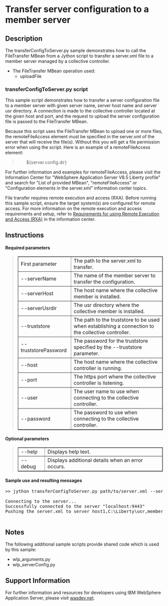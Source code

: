# Transfer server configuration to a member server

## Description

The transferConfigToServer.py sample demonstrates how to call the FileTransfer MBean from a Jython script to transfer a server.xml file to a member server managed by a collective controller.

*   The FileTransfer MBean operation used:
    *   uploadFile

### transferConfigToServer.py script

This sample script demonstrates how to transfer a server configuration file to a member server with given server name, server host name and server usr directory. A connection is made to the collective controller located at the given host and port, and the request to upload the server configuration file is passed to the FileTransfer MBean.

Because this script uses the FileTransfer MBean to upload one or more files, the remoteFileAccess element must be specified in the server.xml of the server that will receive the file(s). Without this you will get a file permission error when using the script. Here is an example of a remoteFileAccess element:

> <remoteFileAccess>  
>        <writeDir>${server.config.dir}</writeDir>  
> </remoteFileAccess>

For further information and examples for remoteFileAccess, please visit the Information Center for "WebSphere Application Server V8.5 Liberty profile" and search for "List of provided MBean", "remoteFileAccess" or "Configuration elements in the server.xml" information center topics.

File transfer requires remote execution and access (RXA). Before running this sample script, ensure the target system(s) are configured for remote access. For more information on the remote execution and access requirements and setup, refer to [Requirements for using Remote Execution and Access (RXA)](http://www14.software.ibm.com/webapp/wsbroker/redirect?version=philproduct=was-nd-disttopic=cins_cim_rxa_requirements) in the information center.

## Instructions

#### Required parameters

> <table border="1" cellpadding="5">
> 
> <tbody>
> 
> <tr>
> 
> <td>First parameter</td>
> 
> <td>The path to the server.xml to transfer.</td>
> 
> </tr>
> 
> <tr>
> 
> <td>--serverName</td>
> 
> <td>The name of the member server to transfer the configuration.</td>
> 
> </tr>
> 
> <tr>
> 
> <td>--serverHost</td>
> 
> <td>The host name where the collective member is installed.</td>
> 
> </tr>
> 
> <tr>
> 
> <td>--serverUsrdir</td>
> 
> <td>The usr directory where the collective member is installed.</td>
> 
> </tr>
> 
> <tr>
> 
> <td>--truststore</td>
> 
> <td>The path to the truststore to be used when establishing a connection to the collective controller.</td>
> 
> </tr>
> 
> <tr>
> 
> <td>--truststorePassword</td>
> 
> <td>The password for the truststore specified by the --truststore parameter.</td>
> 
> </tr>
> 
> <tr>
> 
> <td>--host</td>
> 
> <td>The host name where the collective controller is running.</td>
> 
> </tr>
> 
> <tr>
> 
> <td>--port</td>
> 
> <td>The https port where the collective controller is listening.</td>
> 
> </tr>
> 
> <tr>
> 
> <td>--user</td>
> 
> <td>The user name to use when connecting to the collective controller.</td>
> 
> </tr>
> 
> <tr>
> 
> <td>--password</td>
> 
> <td>The password to use when connecting to the collective controller.</td>
> 
> </tr>
> 
> </tbody>
> 
> </table>

#### Optional parameters

> <table border="1" cellpadding="5">
> 
> <tbody>
> 
> <tr>
> 
> <td>--help</td>
> 
> <td>Displays help text.</td>
> 
> </tr>
> 
> <tr>
> 
> <td>--debug</td>
> 
> <td>Displays additional details when an error occurs.</td>
> 
> </tr>
> 
> </tbody>
> 
> </table>

#### Sample use and resulting messages

<pre class="code">>> jython transferConfigToServer.py path/to/server.xml --serverName=member1 --serverHost=host1 --serverUsrdir=c:\Liberty\usr --host=localhost --port=9443 --user=admin --password=password --truststorePassword=tsPassword --truststore=c:\Liberty\usr\servers\controller1\resources\security\trust.jks 

Connecting to the server...
Successfully connected to the server "localhost:9443"
Pushing the server.xml to server host1,C:\Liberty\usr,member1
   </pre>

## Notes

The following additional sample scripts provide shared code which is used by this sample:

*   wlp_arguments.py
*   wlp_serverConfig.py


## Support Information

For further information and resources for developers using IBM WebSphere Application Server, please visit [wasdev.net](http://wasdev.net).
